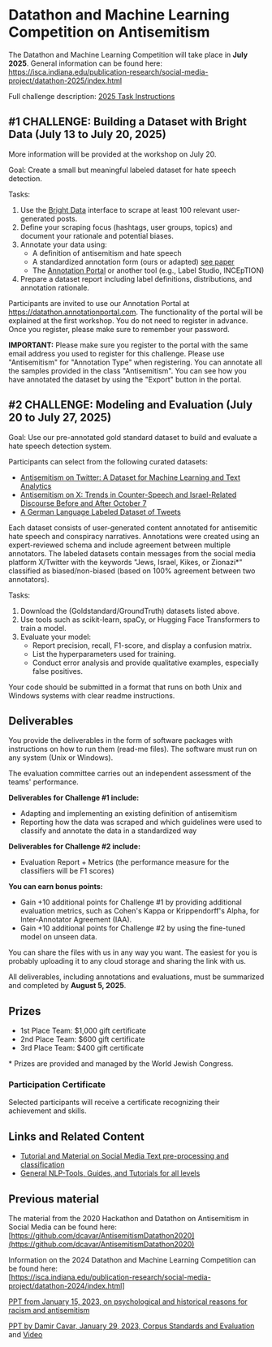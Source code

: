 
# Datathon and Machine Learning Competition on Antisemitism

The Datathon and Machine Learning Competition will take place in **July 2025**. General information can be found here:  
https://isca.indiana.edu/publication-research/social-media-project/datathon-2025/index.html

Full challenge description: [2025 Task Instructions](https://github.com/AnnotationPortal/DatathonandHackathon.github.io/tree/main/Datathon_Challenge.pdf)

## #1 CHALLENGE: Building a Dataset with Bright Data (July 13 to July 20, 2025)

More information will be provided at the workshop on July 20.

Goal: Create a small but meaningful labeled dataset for hate speech detection.

Tasks:
1. Use the [Bright Data](https://brightdata.com/products/web-scraper/functions) interface to scrape at least 100 relevant user-generated posts.
2. Define your scraping focus (hashtags, user groups, topics) and document your rationale and potential biases.
3. Annotate your data using:
   - A definition of antisemitism and hate speech
   - A standardized annotation form (ours or adapted) [see paper](https://arxiv.org/abs/1910.01214)
   - The [Annotation Portal](https://annotate.osome.iu.edu/) or another tool (e.g., Label Studio, INCEpTION)
4. Prepare a dataset report including label definitions, distributions, and annotation rationale.

Participants are invited to use our Annotation Portal at https://datathon.annotationportal.com. The functionality of the portal will be explained at the first workshop. You do not need to register in advance. Once you register, please make sure to remember your password.

**IMPORTANT:** Please make sure you register to the portal with the same email address you used to register for this challenge. Please use "Antisemitism" for "Annotation Type" when registering. You can annotate all the samples provided in the class "Antisemitism". You can see how you have annotated the dataset by using the "Export" button in the portal.



## #2 CHALLENGE: Modeling and Evaluation (July 20 to July 27, 2025)

Goal: Use our pre-annotated gold standard dataset to build and evaluate a hate speech detection system.

Participants can select from the following curated datasets:
- [Antisemitism on Twitter: A Dataset for Machine Learning and Text Analytics](https://zenodo.org/records/14448399)
- [Antisemitism on X: Trends in Counter-Speech and Israel-Related Discourse Before and After October 7](https://zenodo.org/records/15025646)
- [A German Language Labeled Dataset of Tweets](https://zenodo.org/records/10053509)

Each dataset consists of user-generated content annotated for antisemitic hate speech and conspiracy narratives. Annotations were created using an expert-reviewed schema and include agreement between multiple annotators.
The labeled datasets contain messages from the social media platform X/Twitter with the keywords "Jews, Israel, Kikes, or Zionazi*" classified as biased/non-biased (based on 100% agreement between two annotators).

Tasks:
1. Download the (Goldstandard/GroundTruth) datasets listed above.
2. Use tools such as scikit-learn, spaCy, or Hugging Face Transformers to train a model.
3. Evaluate your model:
   - Report precision, recall, F1-score, and display a confusion matrix.
   - List the hyperparameters used for training.
   - Conduct error analysis and provide qualitative examples, especially false positives.

Your code should be submitted in a format that runs on both Unix and Windows systems with clear readme instructions.



## Deliverables

You provide the deliverables in the form of software packages with instructions on how to run them (read-me files). The software must run on any system (Unix or Windows).

The evaluation committee carries out an independent assessment of the teams' performance.

**Deliverables for Challenge #1 include:** 
   - Adapting and implementing an existing definition of antisemitism
   - Reporting how the data was scraped and which guidelines were used to classify and annotate the data in a standardized way

**Deliverables for Challenge #2 include:**
   - Evaluation Report + Metrics (the performance measure for the classifiers will be F1 scores)

**You can earn bonus points:**
   - Gain +10 additional points for Challenge #1 by providing additional evaluation metrics, such as Cohen's Kappa or Krippendorff's Alpha, for Inter-Annotator Agreement (IAA).
   - Gain +10 additional points for Challenge #2 by using the fine-tuned model on unseen data.

You can share the files with us in any way you want. The easiest for you is probably uploading it to any cloud storage and sharing the link with us.

All deliverables, including annotations and evaluations, must be summarized and completed by **August 5, 2025**.


## Prizes

- 1st Place Team: $1,000 gift certificate  
- 2nd Place Team: $600 gift certificate  
- 3rd Place Team: $400 gift certificate  

\* Prizes are provided and managed by the World Jewish Congress.

### Participation Certificate

Selected participants will receive a certificate recognizing their achievement and skills.


## Links and Related Content

- [Tutorial and Material on Social Media Text pre-processing and classification](https://github.com/AnnotationPortal/DatathonandHackathon.github.io/blob/main/NLP_ML_Social_Media_Processing.md)
- [General NLP-Tools, Guides, and Tutorials for all levels](https://github.com/AnnotationPortal/DatathonandHackathon.github.io/blob/c8cc15cf6231e0e994162514d60e4737c34f0cc9/NLP-Tools%20and%20Guides.md)


## Previous material

The material from the 2020 Hackathon and Datathon on Antisemitism in Social Media can be found here:  
[https://github.com/dcavar/AntisemitismDatathon2020](https://github.com/dcavar/AntisemitismDatathon2020)

Information on the 2024 Datathon and Machine Learning Competition can be found here:  
[https://isca.indiana.edu/publication-research/social-media-project/datathon-2024/index.html]

[PPT from January 15, 2023, on psychological and historical reasons for racism and antisemitism](https://github.com/AnnotationPortal/DatathonandHackathon.github.io/blob/main/Psychological%20and%20Historical%20Reasons%20for%20Racism%20and%20Antisemitism.pptx)

[PPT by Damir Cavar, January 29, 2023, Corpus Standards and Evaluation](https://github.com/AnnotationPortal/DatathonandHackathon.github.io/blob/main/Corpus_Format_Selection.pdf) and [Video](https://iu.mediaspace.kaltura.com/media/t/1_5sfcj3ix)
